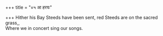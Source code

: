 +++
title = "०५ आ हरयः"

+++
Hither his Bay Steeds have been sent, red Steeds are on the sacred grass,,  
     Where we in concert sing our songs.